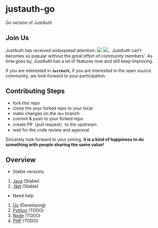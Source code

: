 # justauth-go
Go version of JustAuth

## Join Us

JustAuth has received widespread attention: ![](https://img.shields.io/github/stars/zhangyd-c/JustAuth.svg?style=social) ![](https://gitee.com/yadong.zhang/JustAuth/badge/star.svg?theme=gvp)，JustAuth can't becomes so popular without the great effort of community members'. As time goes by, JustAuth has a lot of features now and still keep improving.

If you are interested in **`JustAuth`**, if you are interested in the open source community, we look forward to your participation.

## Contributing Steps

- fork this repo
- clone the your forked repo to your local
- make changes on the `dev` branch
- commit & push to your forked repo
- create PR（pull request）to the upstream
- wait for the code review and approval

Sincerely look forward to your joining, **it is a kind of happiness to do something with people sharing the same value!**

## Overview

* Stable versions

 1. [Java](https://github.com/justauth/JustAuth) (Stable)
 2. [.Net](https://github.com/justauth/CollectiveOAuth) (Stable)
 
* Need help

 1. [Go](https://github.com/justauth/justauth-go) (Developing)
 2. [Python](https://github.com/justauth/justauth-python) (TODO)
 3. [Node](https://github.com/justauth/justauth-node) (TODO)
 4. [PHP](https://github.com/justauth/justauth-php) (TODO)
